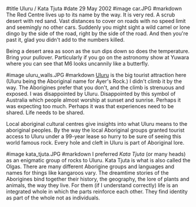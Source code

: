 #title Uluru / Kata Tjuta
#date 29 May 2002
#image car.JPG
#markdown
The Red Centre lives up to its name by the way. It is very red. A scrub desert with red sand. Vast distances to cover on roads with no speed limit and seemingly no other cars. Suddenly you might sight a wild camel or lone dingo by the side of the road, right by the side of the road. And then you're past it, glad you didn't add to the numbers killed.

Being a desert area as soon as the sun dips down so does the temperature. Bring your pullover. Particularly if you go on the astronomy show at Yuwara where you can see that M6 looks uncannily like a butterfly.

#image uluru_walls.JPG
#markdown
[Uluru](https://parksaustralia.gov.au/uluru/) is the big tourist attraction here (Uluru being the Aboriginal name for Ayer's Rock.) I didn't climb it by the way. The Aborigines prefer that you don't, and the climb is strenuous and exposed.  I was disappointed by Uluru. Disappointed by this symbol of Australia which people almost worship at sunset and sunrise. Perhaps it was expecting too much. Perhaps it was that experiences need to be shared. Life needs to be shared.

Local aboriginal cultural centres give insights into what Uluru means to the aboriginal peoples. By the way the local Aboriginal groups granted tourist access to Uluru under a 99-year lease so hurry to be sure of seeing this world famous rock. Every hole and cleft in Uluru is part of Aboriginal lore.

#image kata_tjuta.JPG
#markdown
I preferred *Kata Tjuta* (or many heads) as an enigmatic group of rocks to Uluru. Kata Tjuta is what is also called the Olgas. There are many different Aborigine groups and languages and names for things like kangaroos vary.  The dreamtime stories of the Aborigines bind together their history, the geography, the lore of plants and animals, the way they live. For them (if I understand correctly) life is an integrated whole in which the parts reinforce each other. They find identity as part of the whole not as individuals.
